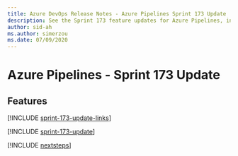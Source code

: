 ```yaml
---
title: Azure DevOps Release Notes - Azure Pipelines Sprint 173 Update
description: See the Sprint 173 feature updates for Azure Pipelines, including next steps.
author: sid-ah
ms.author: simerzou
ms.date: 07/09/2020
---
```


# Azure Pipelines - Sprint 173 Update

## Features

[!INCLUDE [sprint-173-update-links](../includes/pipelines/sprint-173-update-links.md)]

[!INCLUDE [sprint-173-update](../includes/pipelines/sprint-173-update.md)]

[!INCLUDE [nextsteps](../includes/nextsteps.md)]